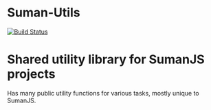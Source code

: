 
# Suman-Utils

[![Build Status](https://travis-ci.org/sumanjs/suman-utils.svg?branch=master)](https://travis-ci.org/sumanjs/suman-utils)


# Shared utility library for SumanJS projects

Has many public utility functions for various tasks, mostly unique to SumanJS.



